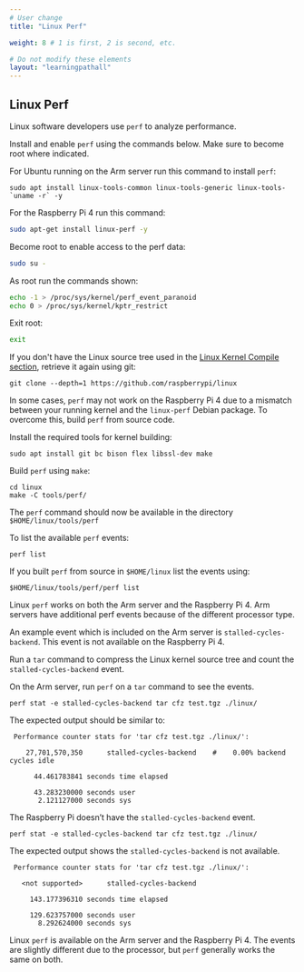 ```yaml
---
# User change
title: "Linux Perf"

weight: 8 # 1 is first, 2 is second, etc.

# Do not modify these elements
layout: "learningpathall"
---
```


## Linux Perf					

Linux software developers use `perf` to analyze performance. 

Install and enable `perf` using the commands below. Make sure to become root where indicated. 

For Ubuntu running on the Arm server run this command to install `perf`:

```console
sudo apt install linux-tools-common linux-tools-generic linux-tools-`uname -r` -y
```

For the Raspberry Pi 4 run this command:

```bash		
sudo apt-get install linux-perf	-y
```

Become root to enable access to the perf data:

```bash
sudo su -
```

As root run the commands shown:

```bash
echo -1 > /proc/sys/kernel/perf_event_paranoid
echo 0 > /proc/sys/kernel/kptr_restrict
```

Exit root:

```bash
exit
```
					

If you don't have the Linux source tree used in the [Linux Kernel Compile section](/learning-paths/embedded-systems/rpi/kernel/), retrieve it again using git:

```console
git clone --depth=1 https://github.com/raspberrypi/linux
```

In some cases, `perf` may not work on the Raspberry Pi 4 due to a mismatch between your running kernel and the `linux-perf` Debian package. To overcome this, build `perf` from source code. 

Install the required tools for kernel building:

```console
sudo apt install git bc bison flex libssl-dev make
```

Build `perf` using `make`:

```console
cd linux
make -C tools/perf/
```

The `perf` command should now be available in the directory `$HOME/linux/tools/perf`

To list the available `perf` events:

```console			
perf list
```
					
If you built `perf` from source in `$HOME/linux` list the events using:

```console
$HOME/linux/tools/perf/perf list
```

Linux `perf` works on both the Arm server and the Raspberry Pi 4. Arm servers have additional perf events because of the different processor type.

An example event which is included on the Arm server is `stalled-cycles-backend`. This event is not available on the Raspberry Pi 4.

Run a `tar` command to compress the Linux kernel source tree and count the `stalled-cycles-backend` event. 

On the Arm server, run `perf` on a `tar` command to see the events. 

```console
perf stat -e stalled-cycles-backend tar cfz test.tgz ./linux/
```

The expected output should be similar to:

```output
 Performance counter stats for 'tar cfz test.tgz ./linux/':

    27,701,570,350      stalled-cycles-backend    #    0.00% backend cycles idle

      44.461783841 seconds time elapsed

      43.283230000 seconds user
       2.121127000 seconds sys

```
					
The Raspberry Pi doesn’t have the `stalled-cycles-backend` event.

```console
perf stat -e stalled-cycles-backend tar cfz test.tgz ./linux/
```

The expected output shows the `stalled-cycles-backend` is not available.

```output
 Performance counter stats for 'tar cfz test.tgz ./linux/':

   <not supported>      stalled-cycles-backend

     143.177396310 seconds time elapsed

     129.623757000 seconds user
       8.292624000 seconds sys

```			
					
Linux `perf` is available on the Arm server and the Raspberry Pi 4. The events are slightly different due to the processor, but `perf` generally works the same on both. 
